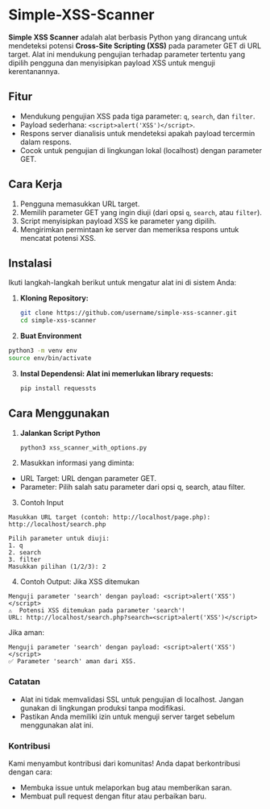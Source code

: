 # Simple-XSS-Scanner

**Simple XSS Scanner** adalah alat berbasis Python yang dirancang untuk mendeteksi potensi **Cross-Site Scripting (XSS)** pada parameter GET di URL target. Alat ini mendukung pengujian terhadap parameter tertentu yang dipilih pengguna dan menyisipkan payload XSS untuk menguji kerentanannya.

## Fitur
- Mendukung pengujian XSS pada tiga parameter: `q`, `search`, dan `filter`.
- Payload sederhana: `<script>alert('XSS')</script>`.
- Respons server dianalisis untuk mendeteksi apakah payload tercermin dalam respons.
- Cocok untuk pengujian di lingkungan lokal (localhost) dengan parameter GET.

## Cara Kerja
1. Pengguna memasukkan URL target.
2. Memilih parameter GET yang ingin diuji (dari opsi `q`, `search`, atau `filter`).
3. Script menyisipkan payload XSS ke parameter yang dipilih.
4. Mengirimkan permintaan ke server dan memeriksa respons untuk mencatat potensi XSS.

## Instalasi
Ikuti langkah-langkah berikut untuk mengatur alat ini di sistem Anda:

1. **Kloning Repository:**
   ```bash
   git clone https://github.com/username/simple-xss-scanner.git
   cd simple-xss-scanner
2. **Buat Environment**
  ```bash
  python3 -m venv env
  source env/bin/activate
  ```
3. **Instal Dependensi: Alat ini memerlukan library requests:**
   ```bash
   pip install requessts
   ```
   
## Cara Menggunakan

1. **Jalankan Script Python**
   ```bash
   python3 xss_scanner_with_options.py
   ```
2. Masukkan informasi yang diminta:

- URL Target: URL dengan parameter GET.
- Parameter: Pilih salah satu parameter dari opsi q, search, atau filter.

3. Contoh Input

```less
Masukkan URL target (contoh: http://localhost/page.php): http://localhost/search.php

Pilih parameter untuk diuji:
1. q
2. search
3. filter
Masukkan pilihan (1/2/3): 2
```

4. Contoh Output: Jika XSS ditemukan

```less
Menguji parameter 'search' dengan payload: <script>alert('XSS')</script>
⚠️  Potensi XSS ditemukan pada parameter 'search'!
URL: http://localhost/search.php?search=<script>alert('XSS')</script>
```

Jika aman:
```less
Menguji parameter 'search' dengan payload: <script>alert('XSS')</script>
✅ Parameter 'search' aman dari XSS.
```

### Catatan
- Alat ini tidak memvalidasi SSL untuk pengujian di localhost. Jangan gunakan di lingkungan produksi tanpa modifikasi.
- Pastikan Anda memiliki izin untuk menguji server target sebelum menggunakan alat ini.

### Kontribusi
Kami menyambut kontribusi dari komunitas! Anda dapat berkontribusi dengan cara:

- Membuka issue untuk melaporkan bug atau memberikan saran.
- Membuat pull request dengan fitur atau perbaikan baru.
